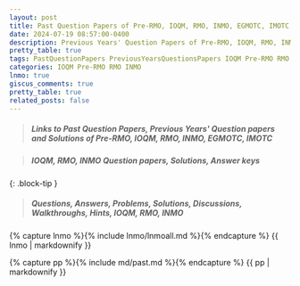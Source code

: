 ```yaml
---
layout: post
title: Past Question Papers of Pre-RMO, IOQM, RMO, INMO, EGMOTC, IMOTC
date: 2024-07-19 08:57:00-0400
description: Previous Years' Question Papers of Pre-RMO, IOQM, RMO, INMO, EGMOTC, IMOTC
pretty_table: true
tags: PastQuestionPapers PreviousYearsQuestionsPapers IOQM Pre-RMO RMO INMO EGMOTC IMOTC MathOlympiad MathematicsOlympiad
categories: IOQM Pre-RMO RMO INMO
lnmo: true
giscus_comments: true
pretty_table: true
related_posts: false
---
```


> ##### Links to Past Question Papers, Previous Years' Question papers and Solutions of Pre-RMO, IOQM, RMO, INMO, EGMOTC, IMOTC

> ##### IOQM, RMO, INMO Question papers, Solutions, Answer keys
{: .block-tip }

> ##### Questions, Answers, Problems, Solutions, Discussions, Walkthroughs, Hints, IOQM, RMO, INMO

{% capture lnmo %}{% include lnmo/lnmoall.md %}{% endcapture %}
{{ lnmo | markdownify }}

{% capture pp %}{% include md/past.md %}{% endcapture %}
{{ pp | markdownify }}
